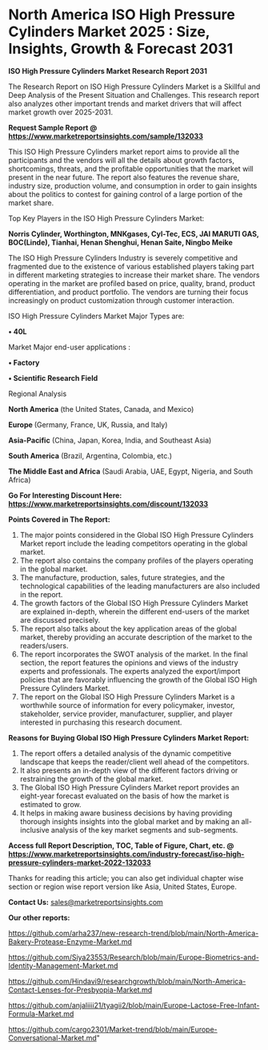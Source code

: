 # North America ISO High Pressure Cylinders Market 2025 : Size, Insights, Growth & Forecast 2031

<strong>ISO High Pressure Cylinders Market Research Report 2031</strong>

The Research Report on ISO High Pressure Cylinders Market is a Skillful and Deep Analysis of the Present Situation and Challenges. This research report also analyzes other important trends and market drivers that will affect market growth over 2025-2031.

<strong>Request Sample Report @ <a href=https://www.marketreportsinsights.com/sample/132033>https://www.marketreportsinsights.com/sample/132033</a></strong>

This ISO High Pressure Cylinders market report aims to provide all the participants and the vendors will all the details about growth factors, shortcomings, threats, and the profitable opportunities that the market will present in the near future. The report also features the revenue share, industry size, production volume, and consumption in order to gain insights about the politics to contest for gaining control of a large portion of the market share.

Top Key Players in the ISO High Pressure Cylinders Market:

<strong>Norris Cylinder, Worthington, MNKgases, Cyl-Tec, ECS, JAI MARUTI GAS, BOC(Linde), Tianhai, Henan Shenghui, Henan Saite, Ningbo Meike</strong>

The ISO High Pressure Cylinders Industry is severely competitive and fragmented due to the existence of various established players taking part in different marketing strategies to increase their market share. The vendors operating in the market are profiled based on price, quality, brand, product differentiation, and product portfolio. The vendors are turning their focus increasingly on product customization through customer interaction.

ISO High Pressure Cylinders Market Major Types are:

<strong>• 40L</strong>

Market Major end-user applications :

<strong>• Factory

• Scientific Research Field</strong>

Regional Analysis

</u><strong><b>North America</b></strong> (the United States, Canada, and Mexico)

<strong><b>Europe </b></strong>(Germany, France, UK, Russia, and Italy)

<strong><b>Asia-Pacific</b></strong> (China, Japan, Korea, India, and Southeast Asia)

<strong><b>South America</b></strong> (Brazil, Argentina, Colombia, etc.)

<strong><b>The Middle East and Africa</b></strong> (Saudi Arabia, UAE, Egypt, Nigeria, and South Africa)

<strong>Go For Interesting Discount Here: <a href=https://www.marketreportsinsights.com/discount/132033>https://www.marketreportsinsights.com/discount/132033</a></strong>

<strong>Points Covered in The Report:</strong>
<ol>
  <li>The major points considered in the Global ISO High Pressure Cylinders Market report include the leading competitors operating in the global market.</li>
  <li>The report also contains the company profiles of the players operating in the global market.</li>
  <li>The manufacture, production, sales, future strategies, and the technological capabilities of the leading manufacturers are also included in the report.</li>
  <li>The growth factors of the Global ISO High Pressure Cylinders Market are explained in-depth, wherein the different end-users of the market are discussed precisely.</li>
  <li>The report also talks about the key application areas of the global market, thereby providing an accurate description of the market to the readers/users.</li>
  <li>The report incorporates the SWOT analysis of the market. In the final section, the report features the opinions and views of the industry experts and professionals. The experts analyzed the export/import policies that are favorably influencing the growth of the Global ISO High Pressure Cylinders Market.</li>
  <li>The report on the Global ISO High Pressure Cylinders Market is a worthwhile source of information for every policymaker, investor, stakeholder, service provider, manufacturer, supplier, and player interested in purchasing this research document.</li>
</ol>
<strong>Reasons for Buying Global ISO High Pressure Cylinders Market Report:</strong>

<ol>
  <li>The report offers a detailed analysis of the dynamic competitive landscape that keeps the reader/client well ahead of the competitors.</li>
  <li>It also presents an in-depth view of the different factors driving or restraining the growth of the global market.</li>
  <li>The Global ISO High Pressure Cylinders Market report provides an eight-year forecast evaluated on the basis of how the market is estimated to grow.</li>
  <li>It helps in making aware business decisions by having providing thorough insights insights into the global market and by making an all-inclusive analysis of the key market segments and sub-segments.</li>
</ol>
<strong>Access full Report Description, TOC, Table of Figure, Chart, etc. @ <a href=https://www.marketreportsinsights.com/industry-forecast/iso-high-pressure-cylinders-market-2022-132033>https://www.marketreportsinsights.com/industry-forecast/iso-high-pressure-cylinders-market-2022-132033</a></strong>


Thanks for reading this article; you can also get individual chapter wise section or region wise report version like Asia, United States, Europe.

<strong>Contact Us:</strong>
sales@marketreportsinsights.com

<strong>Our other reports:</strong>

<a href=https://github.com/arha237/new-research-trend/blob/main/North-America-Bakery-Protease-Enzyme-Market.md>https://github.com/arha237/new-research-trend/blob/main/North-America-Bakery-Protease-Enzyme-Market.md</a>

<a href=https://github.com/Siya23553/Research/blob/main/Europe-Biometrics-and-Identity-Management-Market.md>https://github.com/Siya23553/Research/blob/main/Europe-Biometrics-and-Identity-Management-Market.md</a>

<a href=https://github.com/Hindavi9/researchgrowth/blob/main/North-America-Contact-Lenses-for-Presbyopia-Market.md>https://github.com/Hindavi9/researchgrowth/blob/main/North-America-Contact-Lenses-for-Presbyopia-Market.md</a>

<a href=https://github.com/anjaliiii21/tyagii2/blob/main/Europe-Lactose-Free-Infant-Formula-Market.md>https://github.com/anjaliiii21/tyagii2/blob/main/Europe-Lactose-Free-Infant-Formula-Market.md</a>

<a href=https://github.com/cargo2301/Market-trend/blob/main/Europe-Conversational-Market.md>https://github.com/cargo2301/Market-trend/blob/main/Europe-Conversational-Market.md</a>"
